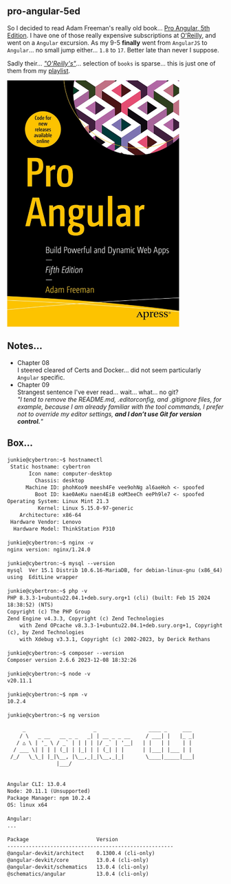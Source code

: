 pro-angular-5ed
---

So I decided to read Adam Freeman's really old book... 
[Pro Angular, 5th Edition](https://learning.oreilly.com/api/v1/continue/9781484281765/). 
I have one of those really expensive subscriptions at [O'Reilly](https://learning.oreilly.com/), 
and went on a `Angular` excursion. As my 9-5 **finally** went from `AngularJS` to `Angular`... no small jump either... `1.8` to `17`. Better late than never I suppose.  

Sadly their... [*"O'Reilly's"*](https://learning.oreilly.com/)... selection of `books` is sparse... this
is just one of them from my [playlist](https://learning.oreilly.com/playlists/0ef983d2-a6e4-4564-ab66-210b98b72ebd).

<img src="pro-angular-5ed.jpg" style="width:25rem;height:auto;" />

Notes...
---
* Chapter 08  
I steered cleared of Certs and Docker... did not seem particularly `Angular` specific.
* Chapter 09  
Strangest sentence I've ever read... wait... what... no git?  
_&quot;I tend to remove the README.md, .editorconfig, and .gitignore files, for example, 
because I am already familiar with the tool commands, I prefer not to override my 
editor settings, **and I don’t use Git for version control.**&quot;_

Box...
---
```
junkie@cybertron:~$ hostnamectl
 Static hostname: cybertron
       Icon name: computer-desktop
         Chassis: desktop
      Machine ID: phohKoo9 meesh4Fe vee9ohNg al6aeHoh <- spoofed
         Boot ID: kae0AeKu naen4EiB eoM3eeCh eePh9le7 <- spoofed
Operating System: Linux Mint 21.3                 
          Kernel: Linux 5.15.0-97-generic
    Architecture: x86-64
 Hardware Vendor: Lenovo
  Hardware Model: ThinkStation P310

junkie@cybertron:~$ nginx -v
nginx version: nginx/1.24.0

junkie@cybertron:~$ mysql --version
mysql  Ver 15.1 Distrib 10.6.16-MariaDB, for debian-linux-gnu (x86_64) using  EditLine wrapper

junkie@cybertron:~$ php -v
PHP 8.3.3-1+ubuntu22.04.1+deb.sury.org+1 (cli) (built: Feb 15 2024 18:38:52) (NTS)
Copyright (c) The PHP Group
Zend Engine v4.3.3, Copyright (c) Zend Technologies
    with Zend OPcache v8.3.3-1+ubuntu22.04.1+deb.sury.org+1, Copyright (c), by Zend Technologies
    with Xdebug v3.3.1, Copyright (c) 2002-2023, by Derick Rethans

junkie@cybertron:~$ composer --version
Composer version 2.6.6 2023-12-08 18:32:26

junkie@cybertron:~$ node -v
v20.11.1

junkie@cybertron:~$ npm -v
10.2.4

junkie@cybertron:~$ ng version

     _                      _                 ____ _     ___
    / \   _ __   __ _ _   _| | __ _ _ __     / ___| |   |_ _|
   / △ \ | '_ \ / _` | | | | |/ _` | '__|   | |   | |    | |
  / ___ \| | | | (_| | |_| | | (_| | |      | |___| |___ | |
 /_/   \_\_| |_|\__, |\__,_|_|\__,_|_|       \____|_____|___|
                |___/
    

Angular CLI: 13.0.4
Node: 20.11.1 (Unsupported)
Package Manager: npm 10.2.4
OS: linux x64

Angular: 
... 

Package                      Version
------------------------------------------------------
@angular-devkit/architect    0.1300.4 (cli-only)
@angular-devkit/core         13.0.4 (cli-only)
@angular-devkit/schematics   13.0.4 (cli-only)
@schematics/angular          13.0.4 (cli-only)

```